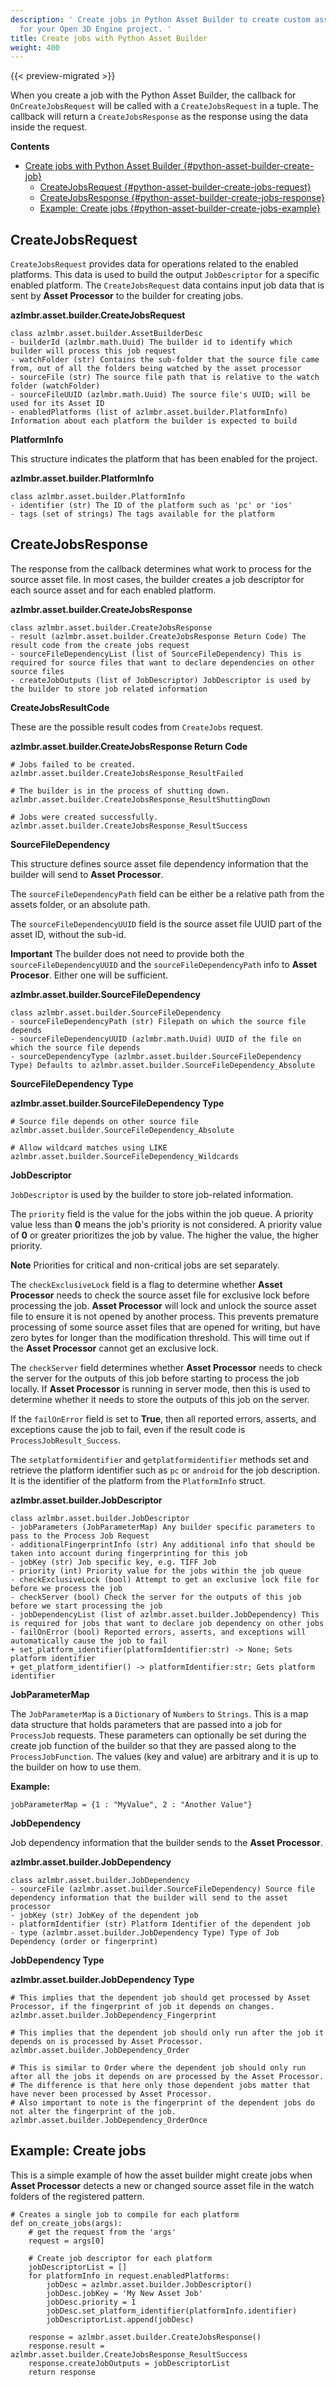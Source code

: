 ```yaml
---
description: ' Create jobs in Python Asset Builder to create custom asset builders
  for your Open 3D Engine project. '
title: Create jobs with Python Asset Builder
weight: 400
---
```


{{< preview-migrated >}}

When you create a job with the Python Asset Builder, the callback for `OnCreateJobsRequest` will be called with a `CreateJobsRequest` in a tuple\. The callback will return a `CreateJobsResponse` as the response using the data inside the request\.

**Contents**
- [Create jobs with Python Asset Builder {#python-asset-builder-create-job}](#create-jobs-with-python-asset-builder-python-asset-builder-create-job)
  - [CreateJobsRequest {#python-asset-builder-create-jobs-request}](#createjobsrequest-python-asset-builder-create-jobs-request)
  - [CreateJobsResponse {#python-asset-builder-create-jobs-response}](#createjobsresponse-python-asset-builder-create-jobs-response)
  - [Example: Create jobs {#python-asset-builder-create-jobs-example}](#example-create-jobs-python-asset-builder-create-jobs-example)

## CreateJobsRequest 

`CreateJobsRequest` provides data for operations related to the enabled platforms\. This data is used to build the output `JobDescriptor` for a specific enabled platform\. The `CreateJobsRequest` data contains input job data that is sent by **Asset Processor** to the builder for creating jobs\.

**azlmbr\.asset\.builder\.CreateJobsRequest**

```
class azlmbr.asset.builder.AssetBuilderDesc
- builderId (azlmbr.math.Uuid) The builder id to identify which builder will process this job request
- watchFolder (str) Contains the sub-folder that the source file came from, out of all the folders being watched by the asset processor
- sourceFile (str) The source file path that is relative to the watch folder (watchFolder)
- sourceFileUUID (azlmbr.math.Uuid) The source file's UUID; will be used for its Asset ID
- enabledPlatforms (list of azlmbr.asset.builder.PlatformInfo) Information about each platform the builder is expected to build
```

**PlatformInfo**

This structure indicates the platform that has been enabled for the project\.

**azlmbr\.asset\.builder\.PlatformInfo**

```
class azlmbr.asset.builder.PlatformInfo
- identifier (str) The ID of the platform such as 'pc' or 'ios'
- tags (set of strings) The tags available for the platform
```

## CreateJobsResponse 

The response from the callback determines what work to process for the source asset file\. In most cases, the builder creates a job descriptor for each source asset and for each enabled platform\.

**azlmbr\.asset\.builder\.CreateJobsResponse**

```
class azlmbr.asset.builder.CreateJobsResponse
- result (azlmbr.asset.builder.CreateJobsResponse Return Code) The result code from the create jobs request
- sourceFileDependencyList (list of SourceFileDependency) This is required for source files that want to declare dependencies on other source files
- createJobOutputs (list of JobDescriptor) JobDescriptor is used by the builder to store job related information
```

**CreateJobsResultCode**

These are the possible result codes from `CreateJobs` request\.

**azlmbr\.asset\.builder\.CreateJobsResponse Return Code**

```
# Jobs failed to be created.
azlmbr.asset.builder.CreateJobsResponse_ResultFailed

# The builder is in the process of shutting down.
azlmbr.asset.builder.CreateJobsResponse_ResultShuttingDown

# Jobs were created successfully.
azlmbr.asset.builder.CreateJobsResponse_ResultSuccess
```

**SourceFileDependency**

This structure defines source asset file dependency information that the builder will send to **Asset Processor**\.

The `sourceFileDependencyPath` field can be either be a relative path from the assets folder, or an absolute path\.

The `sourceFileDependencyUUID` field is the source asset file UUID part of the asset ID, without the sub\-id\.

**Important**
The builder does not need to provide both the `sourceFileDependencyUUID` and the `sourceFileDependencyPath` info to **Asset Procesor**\. Either one will be sufficient\.

**azlmbr\.asset\.builder\.SourceFileDependency**

```
class azlmbr.asset.builder.SourceFileDependency
- sourceFileDependencyPath (str) Filepath on which the source file depends
- sourceFileDependencyUUID (azlmbr.math.Uuid) UUID of the file on which the source file depends
- sourceDependencyType (azlmbr.asset.builder.SourceFileDependency Type) Defaults to azlmbr.asset.builder.SourceFileDependency_Absolute
```

**SourceFileDependency Type**

**azlmbr\.asset\.builder\.SourceFileDependency Type**

```
# Source file depends on other source file
azlmbr.asset.builder.SourceFileDependency_Absolute

# Allow wildcard matches using LIKE
azlmbr.asset.builder.SourceFileDependency_Wildcards
```

**JobDescriptor**

`JobDescriptor` is used by the builder to store job\-related information\.

The `priority` field is the value for the jobs within the job queue\. A priority value less than **0** means the job's priority is not considered\. A priority value of **0** or greater prioritizes the job by value\. The higher the value, the higher priority\.

**Note**
Priorities for critical and non\-critical jobs are set separately\.

The `checkExclusiveLock` field is a flag to determine whether **Asset Processor** needs to check the source asset file for exclusive lock before processing the job\. **Asset Processor** will lock and unlock the source asset file to ensure it is not opened by another process\. This prevents premature processing of some source asset files that are opened for writing, but have zero bytes for longer than the modification threshold\. This will time out if the **Asset Processor** cannot get an exclusive lock\.

The `checkServer` field determines whether **Asset Processor** needs to check the server for the outputs of this job before starting to process the job locally\. If **Asset Processor** is running in server mode, then this is used to determine whether it needs to store the outputs of this job on the server\.

If the `failOnError` field is set to **True**, then all reported errors, asserts, and exceptions cause the job to fail, even if the result code is `ProcessJobResult_Success`\.

The `setplatformidentifier` and `getplatformidentifier` methods set and retrieve the platform identifier such as `pc` or `android` for the job description\. It is the identifier of the platform from the `PlatformInfo` struct\.

**azlmbr\.asset\.builder\.JobDescriptor**

```
class azlmbr.asset.builder.JobDescriptor
- jobParameters (JobParameterMap) Any builder specific parameters to pass to the Process Job Request
- additionalFingerprintInfo (str) Any additional info that should be taken into account during fingerprinting for this job
- jobKey (str) Job specific key, e.g. TIFF Job
- priority (int) Priority value for the jobs within the job queue
- checkExclusiveLock (bool) Attempt to get an exclusive lock file for before we process the job
- checkServer (bool) Check the server for the outputs of this job before we start processing the job
- jobDependencyList (list of azlmbr.asset.builder.JobDependency) This is required for jobs that want to declare job dependency on other jobs
- failOnError (bool) Reported errors, asserts, and exceptions will automatically cause the job to fail
+ set_platform_identifier(platformIdentifier:str) -> None; Sets platform identifier
+ get_platform_identifier() -> platformIdentifier:str; Gets platform identifier
```

**JobParameterMap**

The `JobParameterMap` is a `Dictionary` of `Numbers` to `Strings`\. This is a map data structure that holds parameters that are passed into a job for `ProcessJob` requests\. These parameters can optionally be set during the create job function of the builder so that they are passed along to the `ProcessJobFunction`\. The values \(key and value\) are arbitrary and it is up to the builder on how to use them\.

**Example:**

```
jobParameterMap = {1 : "MyValue", 2 : "Another Value"}
```

**JobDependency**

Job dependency information that the builder sends to the **Asset Processor**\.

**azlmbr\.asset\.builder\.JobDependency**

```
class azlmbr.asset.builder.JobDependency
- sourceFile (azlmbr.asset.builder.SourceFileDependency) Source file dependency information that the builder will send to the asset processor
- jobKey (str) JobKey of the dependent job
- platformIdentifier (str) Platform Identifier of the dependent job
- type (azlmbr.asset.builder.JobDependency Type) Type of Job Dependency (order or fingerprint)
```

**JobDependency Type**

**azlmbr\.asset\.builder\.JobDependency Type**

```
# This implies that the dependent job should get processed by Asset Processor, if the fingerprint of job it depends on changes.
azlmbr.asset.builder.JobDependency_Fingerprint

# This implies that the dependent job should only run after the job it depends on is processed by Asset Processor.
azlmbr.asset.builder.JobDependency_Order

# This is similar to Order where the dependent job should only run after all the jobs it depends on are processed by the Asset Processor.
# The difference is that here only those dependent jobs matter that have never been processed by Asset Processor.
# Also important to note is the fingerprint of the dependent jobs do not alter the fingerprint of the job.
azlmbr.asset.builder.JobDependency_OrderOnce
```

## Example: Create jobs 

This is a simple example of how the asset builder might create jobs when **Asset Processor** detects a new or changed source asset file in the watch folders of the registered pattern\.

```
# Creates a single job to compile for each platform
def on_create_jobs(args):
    # get the request from the 'args'
    request = args[0]

    # Create job descriptor for each platform
    jobDescriptorList = []
    for platformInfo in request.enabledPlatforms:
        jobDesc = azlmbr.asset.builder.JobDescriptor()
        jobDesc.jobKey = 'My New Asset Job'
        jobDesc.priority = 1
        jobDesc.set_platform_identifier(platformInfo.identifier)
        jobDescriptorList.append(jobDesc)

    response = azlmbr.asset.builder.CreateJobsResponse()
    response.result = azlmbr.asset.builder.CreateJobsResponse_ResultSuccess
    response.createJobOutputs = jobDescriptorList
    return response
```
